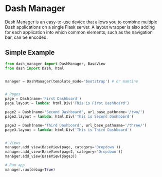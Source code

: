 # Dash Manager

Dash Manager is an easy-to-use device that allows you to combine multiple Dash applications on a single Flask server. 
A layout wrapper is also adding for each application into which common elements, such as the navigation bar, can be encoded.

## Simple Example

```python
from dash_manager import DashManager, BaseView
from dash import Dash, html


manager = DashManager(template_mode='bootstrap') # or mantine


# Pages
page = Dash(name='First Dashboard')
page.layout = lambda: html.Div('This is First Dashboard')

page2 = Dash(name='Second Dashboard', url_base_pathname='/two/')
page2.layout = lambda: html.Div('This is Second Dashboard')

page3 = Dash(name='Third Dashboard', url_base_pathname='/three/')
page3.layout = lambda: html.Div('This is Third Dashboard')


# Views
manager.add_view(BaseView(page, category='Dropdown'))
manager.add_view(BaseView(page2, category='Dropdown'))
manager.add_view(BaseView(page3))

# Run app
manager.run(debug=True)
```